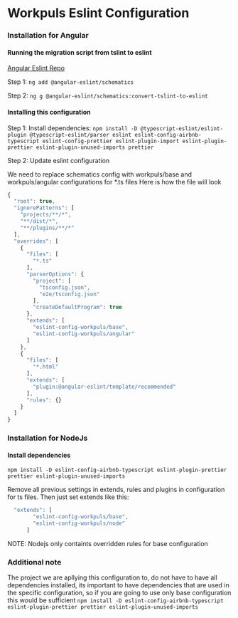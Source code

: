 # Workpuls Eslint Configuration

### Installation for Angular

#### Running the migration script from tslint to eslint

[Angular Eslint Repo](https://github.com/angular-eslint/angular-eslint)

Step 1: `ng add @angular-eslint/schematics`

Step 2: `ng g @angular-eslint/schematics:convert-tslint-to-eslint`

#### Installing this configuration

Step 1: Install dependencies:
`npm install -D @typescript-eslint/eslint-plugin @typescript-eslint/parser eslint eslint-config-airbnb-typescript eslint-config-prettier eslint-plugin-import eslint-plugin-prettier eslint-plugin-unused-imports prettier`

Step 2: Update eslint configuration

We need to replace schematics config with workpuls/base and workpuls/angular configurations for \*.ts files
Here is how the file will look

```ts
{
  "root": true,
  "ignorePatterns": [
    "projects/**/*",
    "**/dist/*",
    "**/plugins/**/*"
  ],
  "overrides": [
    {
      "files": [
        "*.ts"
      ],
      "parserOptions": {
        "project": [
          "tsconfig.json",
          "e2e/tsconfig.json"
        ],
        "createDefaultProgram": true
      },
      "extends": [
        "eslint-config-workpuls/base",
        "eslint-config-workpuls/angular"
      ]
    },
    {
      "files": [
        "*.html"
      ],
      "extends": [
        "plugin:@angular-eslint/template/recommended"
      ],
      "rules": {}
    }
  ]
}

```

### Installation for NodeJs

#### Install dependencies

`npm install -D eslint-config-airbnb-typescript eslint-plugin-prettier prettier eslint-plugin-unused-imports`

Remove all previous settings in extends, rules and plugins in configuration for ts files.
Then just set extends like this:

```ts
  "extends": [
        "eslint-config-workpuls/base",
        "eslint-config-workpuls/node"
      ]
```

NOTE: Nodejs only containts overridden rules for base configuration

### Additional note

The project we are apllying this configuration to, do not have to have all dependencies installed, its important to have dependencies that are used in the specific configuration, so if you are going to use only base configuration this would be sufficient
`npm install -D eslint-config-airbnb-typescript eslint-plugin-prettier prettier eslint-plugin-unused-imports`
